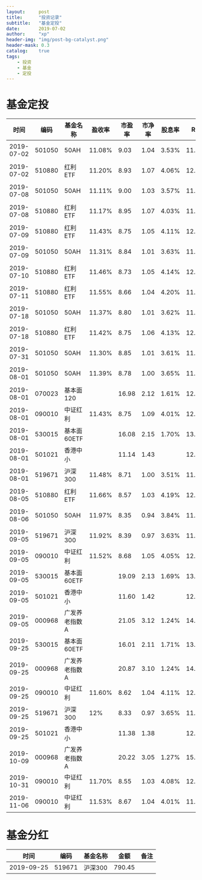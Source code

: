 ```yaml
---
layout:     post
title:      "投资记录"
subtitle:   "基金定投"
date:       2019-07-02
author:     "xp"
header-img: "img/post-bg-catalyst.png"
header-mask: 0.3
catalog:    true
tags:
    - 投资
    - 基金
    - 定投
---
```


# 基金定投


| 时间 | 编码 | 基金名称 | 盈收率 | 市盈率 | 市净率 | 股息率 | ROE | 类型 | 买/卖 | 单价 | 数量 | 备注 |
| --- | --- | --- | --- | --- | --- | --- | --- | --- | --- | --- | --- | --- |
| 2019-07-02 | 501050 | 50AH | 11.08% | 9.03 | 1.04 | 3.53% | 11.49% | 场内 | 买入 | 1.302 | 2300 |  |
| 2019-07-02 | 510880 | 红利ETF | 11.20% | 8.93 | 1.07 | 4.06% | 12.03% | 场内 | 买入 | 2.822 | 1000 |  |
| 2019-07-08 | 501050 | 50AH | 11.11% | 9.00 | 1.03 | 3.57% | 11.42% | 场内 | 买入 | 1.273 | 800 |  |
| 2019-07-08 | 510880 | 红利ETF | 11.17% | 8.95 | 1.07 | 4.03% | 11.96% | 场内 | 买入 | 2.787 | 400 |  |
| 2019-07-09 | 510880 | 红利ETF | 11.43% | 8.75 | 1.05 | 4.11% | 12.06% | 场内 | 买入 | 2.780 | 300 |  |
| 2019-07-09 | 501050 | 50AH | 11.31% | 8.84 | 1.01 | 3.63% | 11.45% | 场内 | 买入 | 1.268 | 1000 |  |
| 2019-07-10 | 510880 | 红利ETF | 11.46% | 8.73 | 1.05 | 4.14% | 12.02% | 场内 | 买入 | 2.775 | 300 |  |
| 2019-07-11 | 510880 | 红利ETF | 11.55% | 8.66 | 1.04 | 4.20% | 11.99% | 场内 | 买入 | 2.765 | 400 |  |
| 2019-07-18 | 501050 | 50AH | 11.37% | 8.80 | 1.01 | 3.62% | 11.47% | 场内 | 买入 | 1.265 | 700 |  |
| 2019-07-18 | 510880 | 红利ETF | 11.42% | 8.75 | 1.06 | 4.13% | 12.11% | 场内 | 买入 | 2.765 | 400 |  |
| 2019-07-31 | 501050 | 50AH | 11.30% | 8.85 | 1.01 | 3.61% | 11.43% | 场内 | 买入 | 1.285 | 700 |  |
| 2019-08-01 | 501050 | 50AH | 11.39% | 8.78 | 1.00 | 3.65% | 11.40% | 场内 | 买入 | 1.275 | 600 |  |
| 2019-08-01 | 070023 | 基本面120 |  | 16.98 | 2.12 | 1.61% | 12.46% | 场外 | 买入 | 1.8185 | 879.86 |  |
| 2019-08-01 | 090010 | 中证红利 | 11.43% | 8.75 | 1.09 | 4.01% | 12.45% | 场外 | 买入 | 1.658 | 1206.28 |  |
| 2019-08-01 | 530015 |基本面60ETF |  | 16.08 | 2.15 | 1.70% | 13.35% | 场外 | 买入 | 2.1195 | 707.72 |  |
| 2019-08-01 | 501021 | 香港中小 |  | 11.14 | 1.43 |  | 12.84% | 场外 | 买入 | 1.3468 | 1187.96 |  |
| 2019-08-01 | 519671 | 沪深300 | 11.48% | 8.71 | 1.00 | 3.51% | 11.49% | 场外 | 买入 | 1.692 | 1345.71 |  |
| 2019-08-05 | 510880 | 红利ETF | 11.66% | 8.57 | 1.03 | 4.19% | 12.01% | 场内 | 买入 | 2.733 | 3600 |  |
| 2019-08-06 | 501050 | 50AH | 11.97% | 8.35 | 0.94 | 3.84% | 11.23% | 场内 | 买入 | 1.225 | 8100 |  |
| 2019-09-05 | 519671 | 沪深300 | 11.92% | 8.39 | 0.97 | 3.63% | 11.54% | 场外 | 买入 | 1.659 | 2167.38 |  |
| 2019-09-05 | 090010 | 中证红利 | 11.52% | 8.68 | 1.05 | 4.05% | 12.08% | 场外 | 买入 | 1.65 | 1210.67 |  |
| 2019-09-05 | 530015 |基本面60ETF |  | 19.09 | 2.13 | 1.69% | 13.23% | 场外 | 买入 | 2.1331 | 702.15 |  |
| 2019-09-05 | 501021 | 香港中小 |  | 11.60 | 1.42 |  | 12.24% | 场外 | 买入 | 1.3565 | 1104.68 |  |
| 2019-09-05 | 000968 | 广发养老指数A |  | 21.05 | 3.12 | 1.24% | 14.83% | 场外 | 买入 | 0.9629 | 1452.2 | 正常 |
| 2019-09-25 | 530015 |基本面60ETF |  | 16.01 | 2.11 | 1.71% | 13.18% | 场外 | 买入 | 2.1253 | 705.79 |  |
| 2019-09-25 | 000968 | 广发养老指数A |  | 20.87 | 3.10 | 1.24% | 14.87% | 场外 | 买入 | 0.9737 | 1335.71 |  |
| 2019-09-25 | 090010 | 中证红利 | 11.60% | 8.62 | 1.04 | 4.11% | 12.12% | 场外 | 买入 | 1.649 | 1152.23 |  |
| 2019-09-25 | 519671 | 沪深300 | 12% | 8.33 | 0.97 | 3.65% | 11.65% | 场外 | 买入 | 1.4327 | 2653.37 |  |
| 2019-09-25 | 501021 | 香港中小 |  | 11.38 | 1.38 |  | 12.13% | 场外 | 买入 | 1.366 | 1098.12 |  |
| 2019-10-09 | 000968 | 广发养老指数A |  | 20.22 | 3.05 | 1.27% | 15.07% | 场外 | 买入 | 0.9398 | 2869.98 |  |
| 2019-10-31 | 090010 | 中证红利 | 11.70% | 8.55 | 1.03 | 4.08% | 12.10% | 场外 | 买入 | 1.616 | 3584.81 |  |
| 2019-11-06 | 090010 | 中证红利 | 11.53% | 8.67 | 1.04 | 4.01% | 11.95% | 场外 | 买入 | 1.635 | 2565.73 |  |

# 基金分红

| 时间 | 编码 | 基金名称 | 金额 | 备注 |
| --- | --- | --- | --- | --- |
| 2019-09-25 | 519671 | 沪深300 | 790.45 ||


